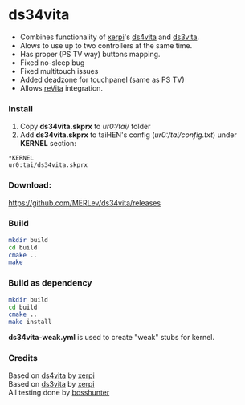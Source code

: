 #  ds34vita
- Combines functionality of [xerpi](https://github.com/xerpi "xerpi")'s [ds4vita](https://github.com/xerpi/ds4vita "ds4vita") and [ds3vita](https://github.com/xerpi/ds3vita "ds4vita").
- Alows to use up to two controllers at the same time.
- Has proper (PS TV way) buttons mapping.
- Fixed no-sleep bug
- Fixed multitouch issues
- Added deadzone for touchpanel (same as PS TV)
- Allows [reVita](https://github.com/MERLev/reVita "reVita") integration.

### Install
1. Copy **ds34vita.skprx** to *ur0:/tai/* folder
2. Add **ds34vita.skprx** to taiHEN's config (*ur0:/tai/config.txt*) under **KERNEL** section:
```
*KERNEL
ur0:tai/ds34vita.skprx
```

### Download: 
https://github.com/MERLev/ds34vita/releases

### Build
```bash
mkdir build
cd build
cmake ..
make
```

### Build as dependency
```bash
mkdir build
cd build
cmake ..
make install
```
**ds34vita-weak.yml** is used to create "weak" stubs for kernel.

### Credits
Based on [ds4vita](https://github.com/xerpi/ds4vita "ds4vita code") by [xerpi](https://github.com/xerpi "xerpi")\
Based on [ds3vita](https://github.com/xerpi/ds3vita "ds3vita code") by [xerpi](https://github.com/xerpi "xerpi")\
All testing done by [bosshunter](https://github.com/bosshunter)
